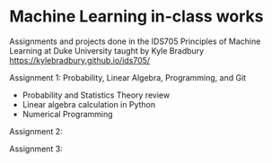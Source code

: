 # Machine Learning in-class works
Assignments and projects done in the IDS705 Principles of Machine Learning at Duke University taught by Kyle Bradbury
https://kylebradbury.github.io/ids705/

Assignment 1: Probability, Linear Algebra, Programming, and Git

- Probability and Statistics Theory review
- Linear algebra calculation in Python
- Numerical Programming

Assignment 2:


Assignment 3:

